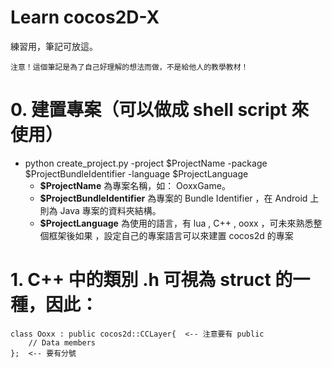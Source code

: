 # Learn cocos2D-X

練習用，筆記可放這。
```
注意！這個筆記是為了自己好理解的想法而做，不是給他人的教學教材！
```

# 0. 建置專案（可以做成 shell script 來使用）

* python create_project.py -project $ProjectName -package $ProjectBundleIdentifier -language $ProjectLanguage
  * __$ProjectName__ 為專案名稱，如： OoxxGame。
  * __$ProjectBundleIdentifier__ 為專案的 Bundle Identifier ，在 Android 上則為 Java 專案的資料夾結構。
  * __$ProjectLanguage__ 為使用的語言，有 lua , C++ , ooxx ，可未來熟悉整個框架後如果
，設定自己的專案語言可以來建置 cocos2d 的專案

# 1. C++ 中的類別 .h 可視為 struct 的一種，因此：
```
class Ooxx : public cocos2d::CCLayer{  <-- 注意要有 public
    // Data members
};  <-- 要有分號
```
